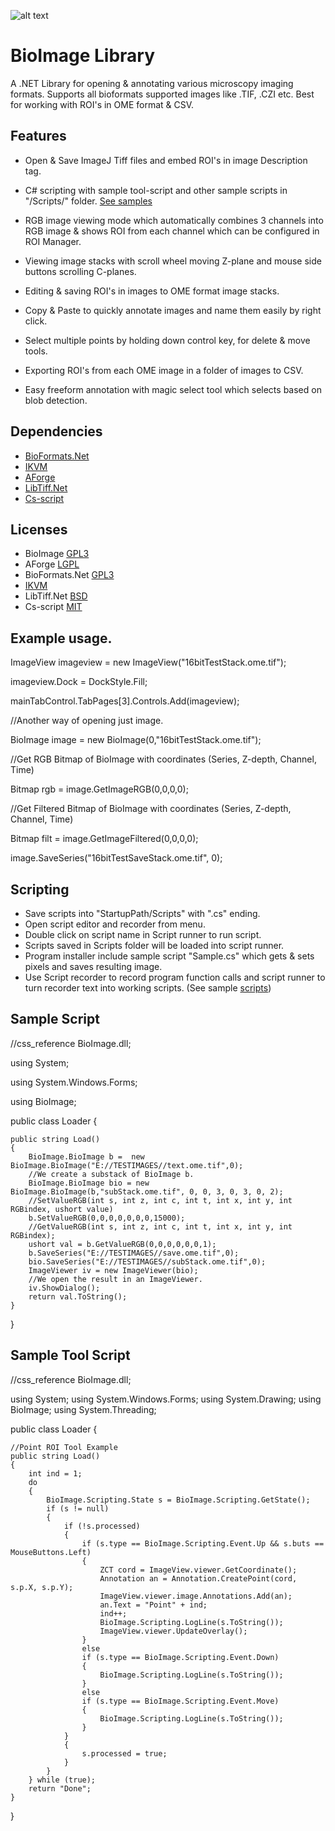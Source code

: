 ![alt text](https://github.com/RepoErik/BioImage/blob/master/banner.bmp?raw=true)

# BioImage Library

A .NET Library for opening & annotating various microscopy imaging formats. Supports all bioformats supported images like .TIF, .CZI etc. 
Best for working with ROI's in OME format & CSV.

## Features


- Open & Save ImageJ Tiff files and embed ROI's in image Description tag.

- C# scripting with sample tool-script and other sample scripts in "/Scripts/" folder. [See samples](https://github.com/BioMicroscopy/BioImage-Scripts)

- RGB image viewing mode which automatically combines 3 channels into RGB image & shows ROI from each channel which can be configured in ROI Manager.

- Viewing image stacks with scroll wheel moving Z-plane and mouse side buttons scrolling C-planes.

- Editing & saving ROI's in images to OME format image stacks.

- Copy & Paste to quickly annotate images and name them easily by right click.

- Select multiple points by holding down control key, for delete & move tools. 

- Exporting ROI's from each OME image in a folder of images to CSV.

- Easy freeform annotation with magic select tool which selects based on blob detection. 

## Dependencies
- [BioFormats.Net](https://github.com/GDanovski/BioFormats.Net)
- [IKVM](http://www.ikvm.net/)
- [AForge](http://www.aforgenet.com/)
- [LibTiff.Net](https://bitmiracle.com/libtiff/)
- [Cs-script](https://github.com/oleg-shilo/cs-script/blob/master/LICENSE)

## Licenses
- BioImage [GPL3](https://www.gnu.org/licenses/gpl-3.0.en.html)
- AForge [LGPL](http://www.aforgenet.com/framework/license.html)
- BioFormats.Net [GPL3](https://www.gnu.org/licenses/gpl-3.0.en.html)
- [IKVM](https://github.com/gluck/ikvm/blob/master/LICENSE)
- LibTiff.Net [BSD](https://bitmiracle.com/libtiff/)
- Cs-script [MIT](https://github.com/oleg-shilo/cs-script/blob/master/LICENSE)

## Example usage.

ImageView imageview = new ImageView("16bitTestStack.ome.tif");

imageview.Dock = DockStyle.Fill;

mainTabControl.TabPages[3].Controls.Add(imageview);

//Another way of opening just image.

BioImage image = new BioImage(0,"16bitTestStack.ome.tif");

//Get RGB Bitmap of BioImage with coordinates (Series, Z-depth, Channel, Time)

Bitmap rgb = image.GetImageRGB(0,0,0,0);

//Get Filtered Bitmap of BioImage with coordinates (Series, Z-depth, Channel, Time)

Bitmap filt = image.GetImageFiltered(0,0,0,0);

image.SaveSeries("16bitTestSaveStack.ome.tif", 0);

## Scripting
-  Save scripts into "StartupPath/Scripts" with ".cs" ending.
-  Open script editor and recorder from menu.
-  Double click on script name in Script runner to run script.
-  Scripts saved in Scripts folder will be loaded into script runner.
-  Program installer include sample script "Sample.cs" which gets & sets pixels and saves resulting image.
-  Use Script recorder to record program function calls and script runner to turn recorder text into working scripts. (See sample [scripts](https://github.com/BioMicroscopy/BioImage-Scripts))
## Sample Script

//css_reference BioImage.dll;

using System;

using System.Windows.Forms;

using BioImage;

public class Loader
{

	public string Load()
	{	
		BioImage.BioImage b =  new BioImage.BioImage("E://TESTIMAGES//text.ome.tif",0);
		//We create a substack of BioImage b.
		BioImage.BioImage bio = new BioImage.BioImage(b,"subStack.ome.tif", 0, 0, 3, 0, 3, 0, 2);
		//SetValueRGB(int s, int z, int c, int t, int x, int y, int RGBindex, ushort value)
		b.SetValueRGB(0,0,0,0,0,0,0,15000);
		//GetValueRGB(int s, int z, int c, int t, int x, int y, int RGBindex);
		ushort val = b.GetValueRGB(0,0,0,0,0,0,1);
		b.SaveSeries("E://TESTIMAGES//save.ome.tif",0);
		bio.SaveSeries("E://TESTIMAGES//subStack.ome.tif",0);
		ImageViewer iv = new ImageViewer(bio);
		//We open the result in an ImageViewer.
		iv.ShowDialog();
		return val.ToString();
	}
	
}
## Sample Tool Script

//css_reference BioImage.dll;

using System;
using System.Windows.Forms;
using System.Drawing;
using BioImage;
using System.Threading;

public class Loader
{

	//Point ROI Tool Example
	public string Load()
	{
		int ind = 1;
		do
		{
			BioImage.Scripting.State s = BioImage.Scripting.GetState();
			if (s != null)
			{
				if (!s.processed)
				{
					if (s.type == BioImage.Scripting.Event.Up && s.buts == MouseButtons.Left)
					{
						ZCT cord = ImageView.viewer.GetCoordinate();
						Annotation an = Annotation.CreatePoint(cord, s.p.X, s.p.Y);
						ImageView.viewer.image.Annotations.Add(an);
						an.Text = "Point" + ind;
						ind++;
						BioImage.Scripting.LogLine(s.ToString());
						ImageView.viewer.UpdateOverlay();
					}
					else
					if (s.type == BioImage.Scripting.Event.Down)
					{
						BioImage.Scripting.LogLine(s.ToString());
					}
					else
					if (s.type == BioImage.Scripting.Event.Move)
					{
						BioImage.Scripting.LogLine(s.ToString());
					}
				}
				{
					s.processed = true;
				}
			}
		} while (true);
		return "Done";
	}
}



